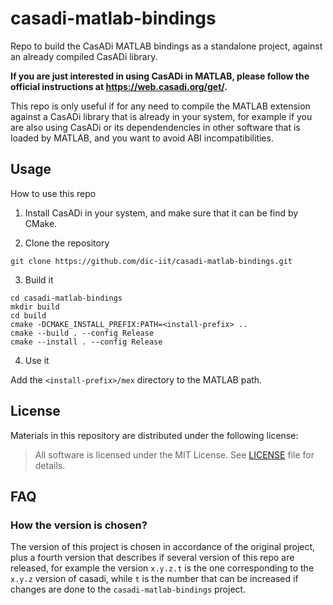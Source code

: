 # casadi-matlab-bindings
Repo to build the CasADi MATLAB bindings as a standalone project, against an already compiled CasADi library.

**If you are just interested in using CasADi in MATLAB, please follow the official instructions at https://web.casadi.org/get/.**

This repo is only useful if for any need to compile the MATLAB extension against a CasADi library that is already in your system, for example
if you are also using CasADi or its dependendencies in other software that is loaded by MATLAB, and you want to avoid ABI incompatibilities.

## Usage

How to use this repo

1. Install CasADi in your system, and make sure that it can be find by CMake.

2. Clone the repository

~~~
git clone https://github.com/dic-iit/casadi-matlab-bindings.git
~~~

3. Build it

~~~
cd casadi-matlab-bindings
mkdir build
cd build
cmake -DCMAKE_INSTALL_PREFIX:PATH=<install-prefix> ..
cmake --build . --config Release
cmake --install . --config Release
~~~

4. Use it

Add the `<install-prefix>/mex` directory to the MATLAB path.

## License

Materials in this repository are distributed under the following license:

> All software is licensed under the MIT License. See [LICENSE](./LICENSE) file for details.

## FAQ

### How the version is chosen?

The version of this project is chosen in accordance of the original project, plus a fourth version that describes if several version of this repo are released, for example the version `x.y.z.t` is the one corresponding to the `x.y.z` version of casadi, while `t` is the number that can be
increased if changes are done to the `casadi-matlab-bindings` project.